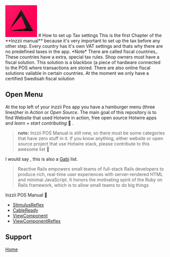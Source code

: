 <img src="../Assets/Pictures/play_store_512.png" alt="inzzii logo" width="100"/>
# How to set up Tax settings
This is the first Chapter of the **Inzzii manual** because it's very important to set up the tax before any other step. Every country has it's own VAT settings and thats why there are no predefined taxes in the app.
*Note* There are called fiscal countries,. These countries have a extra, special tax rules. Shop owners must have a fiscal solution. This solution is a blackbox (a piece of hardware connected to the POS where transactions are stored. There are also online fiscal solutions vailable in certain countries. At the moment we only have a certified Swedisah fiscal solution

## Open Menu

At the top left of your inzzii Pos app you have a hamburger menu (three lines)her in *Action* or *Open Source*. The main goal of this repository is to find Website that used Hotwire in action, free open source Hotwire apps and *learn + start contributing* 🚀 .

> **note:** Inzzii POS Manual is still new, so there must be some categories that have zero stuff in it. If you know anything, either website or open source project that use Hotwire stack, please contribute to this awesome list 🙏

I would say , this is also a [Gabi](https://arantek.eu) list.
> Reactive Rails empowers small teams of full-stack Rails developers to produce rich, real-time user experiences with server-rendered HTML and minimal JavaScript. It honors the motivating spirit of the Ruby on Rails framework, which is to allow small teams to do big things


<summary>Inzzii POS Manual 🚀</summary>

* [StimulusReflex](https://www.arantek.eu/)
* [CableReady](https://www.arantek.eu/)
* [ViewComponent](https://www.arantek.eu/)
* [ViewComponentReflex](https://www.arantek.eu/)



## Support
[Home](../index.md)